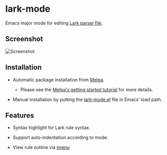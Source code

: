 # lark-mode

Emacs major mode for editing [Lark parser file](https://github.com/lark-parser/lark).

## Screenshot

![Screenshot](./assets/yul-mode.png "Screenshot")

## Installation

- Automatic package installation from [Melpa](https://melpa.org/).
  + Please see the [Melpa's getting started tutorial](https://melpa.org/#/getting-started) for more details.

- Manual installation by putting the [lark-mode.el](lark-mode.el) file in Emacs' load path.

## Features

- Syntax highlight for Lark rule syntax.

- Support auto-indentation according to mode.

- View rule outline via [Imenu](https://www.gnu.org/software/emacs/manual/html_node/emacs/Imenu.html)
